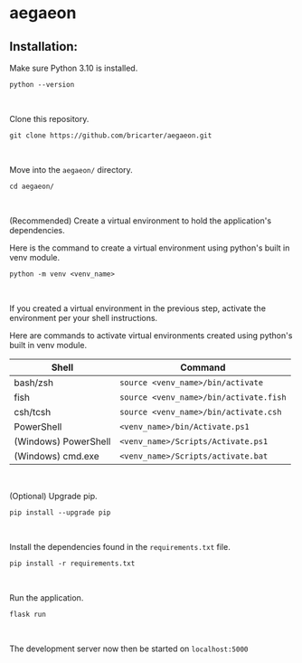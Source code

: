 # aegaeon

## Installation:

Make sure Python 3.10 is installed.  

```
python --version
```  

<br>

Clone this repository.  

```
git clone https://github.com/bricarter/aegaeon.git
```

<br>

Move into the `aegaeon/` directory.  

```
cd aegaeon/
```

<br>

(Recommended) Create a virtual environment to hold the application's dependencies. 

Here is the command to create a virtual environment using python's built in venv module.

```
python -m venv <venv_name> 
``` 

<br>

If you created a virtual environment in the previous step, activate the environment per your shell instructions.  

Here are commands to activate virtual environments created using python's built in venv module.

| Shell | Command |
|-------|---------|
| bash/zsh | `source <venv_name>/bin/activate` |
| fish | `source <venv_name>/bin/activate.fish` |
| csh/tcsh | `source <venv_name>/bin/activate.csh` |
| PowerShell | `<venv_name>/bin/Activate.ps1` |
| (Windows) PowerShell | `<venv_name>/Scripts/Activate.ps1` |
| (Windows) cmd.exe | `<venv_name>/Scripts/activate.bat` |

<br>

(Optional) Upgrade pip.

```
pip install --upgrade pip
```

<br>

Install the dependencies found in the `requirements.txt` file.  

```
pip install -r requirements.txt
```

<br>

Run the application.  

```
flask run
```

<br>

The development server now then be started on `localhost:5000`
